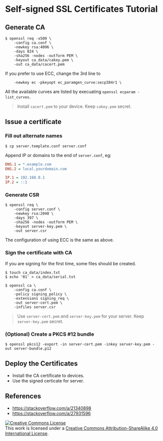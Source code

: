 # Self-signed SSL Certificates Tutorial

## Generate CA

```shell
$ openssl req -x509 \
    -config ca.conf \
    -newkey rsa:4096 \
    -days 824 \
    -sha256 -nodes -outform PEM \
    -keyout ca_data/cakey.pem \
    -out ca_data/cacert.pem
```

If you prefer to use ECC, change the 3rd line to
```shell
    -newkey ec -pkeyopt ec_paramgen_curve:secp384r1 \
```

All the available curves are listed by execuating `openssl ecparam -list_curves`.

> Install `cacert.pem` to your device. Keep `cakey.pem` secret.

## Issue a certificate

### Fill out alternate names

```shell
$ cp server.template.conf server.conf
```

Append IP or domains to the end of `server.conf`, eg:

```ini
DNS.1 = *.example.com
DNS.2 = local.yourdomain.com

IP.1 = 192.168.0.1
IP.2 = ::1
```

### Generate CSR

```shell
$ openssl req \
    -config server.conf \
    -newkey rsa:2048 \
    -days 397 \
    -sha256 -nodes -outform PEM \
    -keyout server-key.pem \
    -out server.csr
```

The configuration of using ECC is the same as above.

### Sign the certificate with CA

If you are signing for the first time, some files should be created.
```shell
$ touch ca_data/index.txt
$ echo '01' > ca_data/serial.txt
```

```shell
$ openssl ca \
    -config ca.conf \
    -policy signing_policy \
    -extensions signing_req \
    -out server-cert.pem \
    -infiles server.csr
```

> Use `server-cert.pem` and `server-key.pem` for your server. Keep `server-key.pem` secret.

### (Optional) Create a PKCS #12 bundle

```shell
$ openssl pkcs12 -export -in server-cert.pem -inkey server-key.pem -out server-bundle.p12
```

## Deploy the Certificates

- Install the CA certificate to devices.
- Use the signed certicate for server.

## References

- <https://stackoverflow.com/a/21340898>
- <https://stackoverflow.com/a/27931596>

<a rel="license" href="http://creativecommons.org/licenses/by-sa/4.0/"><img alt="Creative Commons License" style="border-width:0" src="https://i.creativecommons.org/l/by-sa/4.0/88x31.png" /></a><br />This work is licensed under a <a rel="license" href="http://creativecommons.org/licenses/by-sa/4.0/">Creative Commons Attribution-ShareAlike 4.0 International License</a>.
